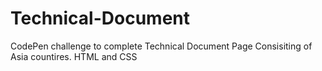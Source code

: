 # Technical-Document
CodePen challenge to complete Technical Document Page
Consisiting of Asia countires.
HTML and CSS
